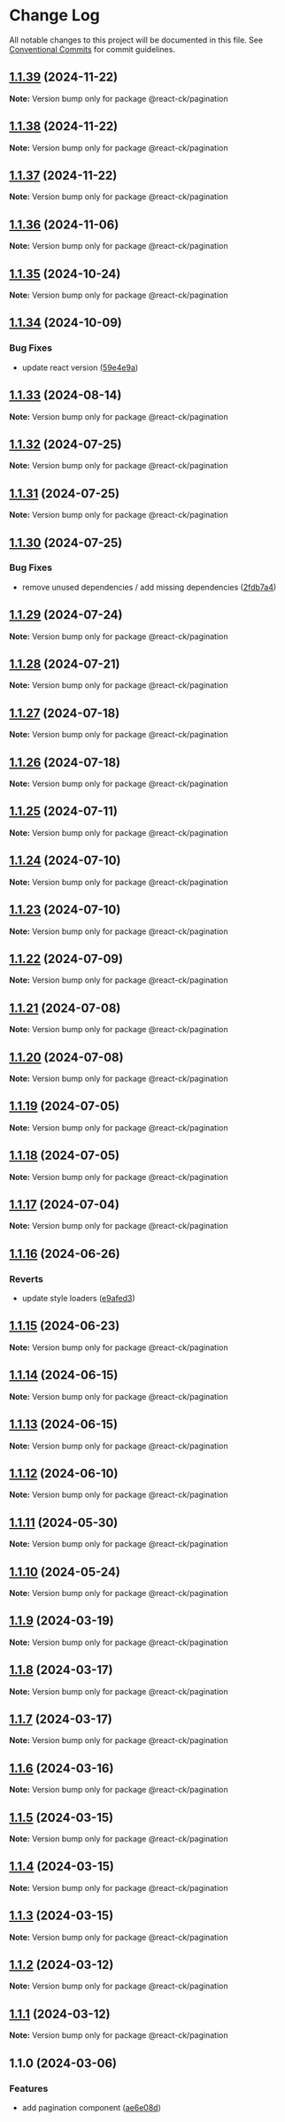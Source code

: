 # Change Log

All notable changes to this project will be documented in this file.
See [Conventional Commits](https://conventionalcommits.org) for commit guidelines.

## [1.1.39](https://github.com/abelflopes/react-ck/compare/@react-ck/pagination@1.1.38...@react-ck/pagination@1.1.39) (2024-11-22)

**Note:** Version bump only for package @react-ck/pagination





## [1.1.38](https://github.com/abelflopes/react-ck/compare/@react-ck/pagination@1.1.37...@react-ck/pagination@1.1.38) (2024-11-22)

**Note:** Version bump only for package @react-ck/pagination





## [1.1.37](https://github.com/abelflopes/react-ck/compare/@react-ck/pagination@1.1.36...@react-ck/pagination@1.1.37) (2024-11-22)

**Note:** Version bump only for package @react-ck/pagination





## [1.1.36](https://github.com/abelflopes/react-ck/compare/@react-ck/pagination@1.1.35...@react-ck/pagination@1.1.36) (2024-11-06)

**Note:** Version bump only for package @react-ck/pagination





## [1.1.35](https://github.com/abelflopes/react-ck/compare/@react-ck/pagination@1.1.34...@react-ck/pagination@1.1.35) (2024-10-24)

**Note:** Version bump only for package @react-ck/pagination





## [1.1.34](https://github.com/abelflopes/react-ck/compare/@react-ck/pagination@1.1.33...@react-ck/pagination@1.1.34) (2024-10-09)


### Bug Fixes

* update react version ([59e4e9a](https://github.com/abelflopes/react-ck/commit/59e4e9afa979d29efdc793f3441ed528971844ca))



## [1.1.33](https://github.com/abelflopes/react-ck/compare/@react-ck/pagination@1.1.32...@react-ck/pagination@1.1.33) (2024-08-14)

**Note:** Version bump only for package @react-ck/pagination





## [1.1.32](https://github.com/abelflopes/react-ck/compare/@react-ck/pagination@1.1.31...@react-ck/pagination@1.1.32) (2024-07-25)

**Note:** Version bump only for package @react-ck/pagination





## [1.1.31](https://github.com/abelflopes/react-ck/compare/@react-ck/pagination@1.1.30...@react-ck/pagination@1.1.31) (2024-07-25)

**Note:** Version bump only for package @react-ck/pagination





## [1.1.30](https://github.com/abelflopes/react-ck/compare/@react-ck/pagination@1.1.29...@react-ck/pagination@1.1.30) (2024-07-25)


### Bug Fixes

* remove unused dependencies / add missing dependencies ([2fdb7a4](https://github.com/abelflopes/react-ck/commit/2fdb7a4eed218581949f6d0d8d902b3b677b3bf1))



## [1.1.29](https://github.com/abelflopes/react-ck/compare/@react-ck/pagination@1.1.28...@react-ck/pagination@1.1.29) (2024-07-24)

**Note:** Version bump only for package @react-ck/pagination





## [1.1.28](https://github.com/abelflopes/react-ck/compare/@react-ck/pagination@1.1.27...@react-ck/pagination@1.1.28) (2024-07-21)

**Note:** Version bump only for package @react-ck/pagination





## [1.1.27](https://github.com/abelflopes/react-ck/compare/@react-ck/pagination@1.1.26...@react-ck/pagination@1.1.27) (2024-07-18)

**Note:** Version bump only for package @react-ck/pagination





## [1.1.26](https://github.com/abelflopes/react-ck/compare/@react-ck/pagination@1.1.25...@react-ck/pagination@1.1.26) (2024-07-18)

**Note:** Version bump only for package @react-ck/pagination





## [1.1.25](https://github.com/abelflopes/react-ck/compare/@react-ck/pagination@1.1.24...@react-ck/pagination@1.1.25) (2024-07-11)

**Note:** Version bump only for package @react-ck/pagination





## [1.1.24](https://github.com/abelflopes/react-ck/compare/@react-ck/pagination@1.1.23...@react-ck/pagination@1.1.24) (2024-07-10)

**Note:** Version bump only for package @react-ck/pagination





## [1.1.23](https://github.com/abelflopes/react-ck/compare/@react-ck/pagination@1.1.22...@react-ck/pagination@1.1.23) (2024-07-10)

**Note:** Version bump only for package @react-ck/pagination





## [1.1.22](https://github.com/abelflopes/react-ck/compare/@react-ck/pagination@1.1.21...@react-ck/pagination@1.1.22) (2024-07-09)

**Note:** Version bump only for package @react-ck/pagination





## [1.1.21](https://github.com/abelflopes/react-ck/compare/@react-ck/pagination@1.1.20...@react-ck/pagination@1.1.21) (2024-07-08)

**Note:** Version bump only for package @react-ck/pagination





## [1.1.20](https://github.com/abelflopes/react-ck/compare/@react-ck/pagination@1.1.19...@react-ck/pagination@1.1.20) (2024-07-08)

**Note:** Version bump only for package @react-ck/pagination





## [1.1.19](https://github.com/abelflopes/react-ck/compare/@react-ck/pagination@1.1.18...@react-ck/pagination@1.1.19) (2024-07-05)

**Note:** Version bump only for package @react-ck/pagination





## [1.1.18](https://github.com/abelflopes/react-ck/compare/@react-ck/pagination@1.1.17...@react-ck/pagination@1.1.18) (2024-07-05)

**Note:** Version bump only for package @react-ck/pagination





## [1.1.17](https://github.com/abelflopes/react-ck/compare/@react-ck/pagination@1.1.16...@react-ck/pagination@1.1.17) (2024-07-04)

**Note:** Version bump only for package @react-ck/pagination





## [1.1.16](https://github.com/abelflopes/react-ck/compare/@react-ck/pagination@1.1.15...@react-ck/pagination@1.1.16) (2024-06-26)


### Reverts

* update style loaders ([e9afed3](https://github.com/abelflopes/react-ck/commit/e9afed309e7893e95b4b02cceb7e9636670740b8))



## [1.1.15](https://github.com/abelflopes/react-ck/compare/@react-ck/pagination@1.1.14...@react-ck/pagination@1.1.15) (2024-06-23)

**Note:** Version bump only for package @react-ck/pagination





## [1.1.14](https://github.com/abelflopes/react-ck/compare/@react-ck/pagination@1.1.13...@react-ck/pagination@1.1.14) (2024-06-15)

**Note:** Version bump only for package @react-ck/pagination





## [1.1.13](https://github.com/abelflopes/react-ck/compare/@react-ck/pagination@1.1.12...@react-ck/pagination@1.1.13) (2024-06-15)

**Note:** Version bump only for package @react-ck/pagination





## [1.1.12](https://github.com/abelflopes/react-ck/compare/@react-ck/pagination@1.1.11...@react-ck/pagination@1.1.12) (2024-06-10)

**Note:** Version bump only for package @react-ck/pagination





## [1.1.11](https://github.com/abelflopes/react-ck/compare/@react-ck/pagination@1.1.10...@react-ck/pagination@1.1.11) (2024-05-30)

**Note:** Version bump only for package @react-ck/pagination





## [1.1.10](https://github.com/abelflopes/react-ck/compare/@react-ck/pagination@1.1.9...@react-ck/pagination@1.1.10) (2024-05-24)

**Note:** Version bump only for package @react-ck/pagination





## [1.1.9](https://github.com/abelflopes/react-ck/compare/@react-ck/pagination@1.1.8...@react-ck/pagination@1.1.9) (2024-03-19)

**Note:** Version bump only for package @react-ck/pagination





## [1.1.8](https://github.com/abelflopes/react-ck/compare/@react-ck/pagination@1.1.7...@react-ck/pagination@1.1.8) (2024-03-17)

**Note:** Version bump only for package @react-ck/pagination





## [1.1.7](https://github.com/abelflopes/react-ck/compare/@react-ck/pagination@1.1.6...@react-ck/pagination@1.1.7) (2024-03-17)

**Note:** Version bump only for package @react-ck/pagination





## [1.1.6](https://github.com/abelflopes/react-ck/compare/@react-ck/pagination@1.1.5...@react-ck/pagination@1.1.6) (2024-03-16)

**Note:** Version bump only for package @react-ck/pagination





## [1.1.5](https://github.com/abelflopes/react-ck/compare/@react-ck/pagination@1.1.4...@react-ck/pagination@1.1.5) (2024-03-15)

**Note:** Version bump only for package @react-ck/pagination





## [1.1.4](https://github.com/abelflopes/react-ck/compare/@react-ck/pagination@1.1.3...@react-ck/pagination@1.1.4) (2024-03-15)

**Note:** Version bump only for package @react-ck/pagination





## [1.1.3](https://github.com/abelflopes/react-ck/compare/@react-ck/pagination@1.1.2...@react-ck/pagination@1.1.3) (2024-03-15)

**Note:** Version bump only for package @react-ck/pagination





## [1.1.2](https://github.com/abelflopes/react-ck/compare/@react-ck/pagination@1.1.1...@react-ck/pagination@1.1.2) (2024-03-12)

**Note:** Version bump only for package @react-ck/pagination





## [1.1.1](https://github.com/abelflopes/react-ck/compare/@react-ck/pagination@1.1.0...@react-ck/pagination@1.1.1) (2024-03-12)

**Note:** Version bump only for package @react-ck/pagination





## 1.1.0 (2024-03-06)


### Features

* add pagination component ([ae6e08d](https://github.com/abelflopes/react-ck/commit/ae6e08d5ce034c15a8c44c4314a009f3ed3e6f72))

